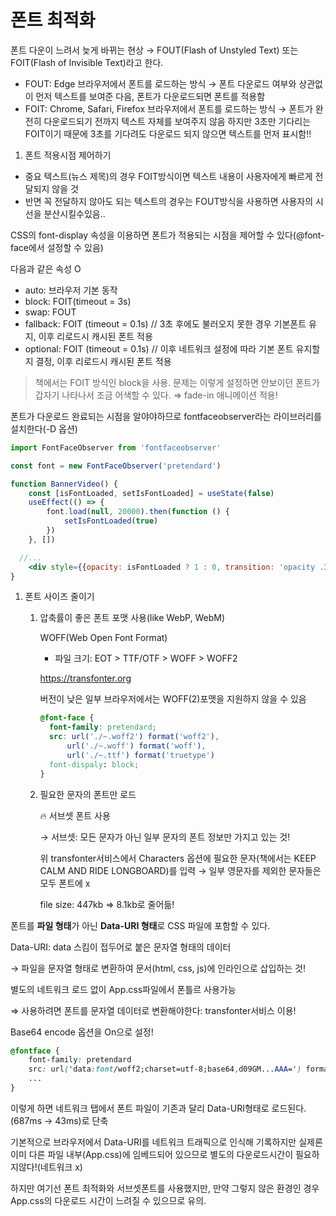 # 폰트 최적화

폰트 다운이 느려서 늦게 바뀌는 현상 → FOUT(Flash of Unstyled Text) 또는 FOIT(Flash of Invisible Text)라고 한다.

- FOUT: Edge 브라우저에서 폰트를 로드하는 방식
  → 폰트 다운로드 여부와 상관없이 먼저 텍스트를 보여준 다음, 폰트가 다운로드되면 폰트를 적용함
- FOIT: Chrome, Safari, Firefox 브라우저에서 폰트를 로드하는 방식
  → 폰트가 완전히 다운로드되기 전까지 텍스트 자체를 보여주지 않음
  하지만 3초만 기다리는 FOIT이기 때문에 3초를 기다려도 다운로드 되지 않으면 텍스트를 먼저 표시함!!

1. 폰트 적용시점 제어하기

- 중요 텍스트(뉴스 제목)의 경우 FOIT방식이면 텍스트 내용이 사용자에게 빠르게 전달되지 않을 것
- 반면 꼭 전달하지 않아도 되는 텍스트의 경우는 FOUT방식을 사용하면 사용자의 시선을 분산시킬수있음..

CSS의 font-display 속성을 이용하면 폰트가 적용되는 시점을 제어할 수 있다(@font-face에서 설정할 수 있음)

다음과 같은 속성 O

- auto: 브라우저 기본 동작
- block: FOIT(timeout = 3s)
- swap: FOUT
- fallback: FOIT (timeout = 0.1s)
  // 3초 후에도 불러오지 못한 경우 기본폰트 유지, 이후 리로드시 캐시된 폰트 적용
- optional: FOIT (timeout = 0.1s)
  // 이후 네트워크 설정에 따라 기본 폰트 유지할지 결정, 이후 리로드시 캐시된 폰트 적용

> 책에서는 FOIT 방식인 block을 사용.
> 문제는 이렇게 설정하면 안보이던 폰트가 갑자기 나타나서 조금 어색할 수 있다.
> ⇒ fade-in 애니메이션 적용!

폰트가 다운로드 완료되는 시점을 알야야하므로 fontfaceobserver라는 라이브러리를 설치한다(-D 옵션)

```jsx
import FontFaceObserver from 'fontfaceobserver'

const font = new FontFaceObserver('pretendard')

function BannerVideo() {
	const [isFontLoaded, setIsFontLoaded] = useState(false)
	useEffect(() => {
		font.load(null, 20000).then(function () {
			setIsFontLoaded(true)
		})
	}, [])

  //...
	<div style={{opacity: isFontLoaded ? 1 : 0, transition: 'opacity .3s ease'}}>
}
```

1. 폰트 사이즈 줄이기

   1. 압축률이 좋은 폰트 포맷 사용(like WebP, WebM)

      WOFF(Web Open Font Format)

      - 파일 크기: EOT > TTF/OTF > WOFF > WOFF2

      https://transfonter.org

      버전이 낮은 일부 브라우저에서는 WOFF(2)포맷을 지원하지 않을 수 있음

      ```css
      @font-face {
      	font-family: pretendard;
      	src: url('./~.woff2') format('woff2'),
      		url('./~.woff') format('woff'),
      		url('./~.ttf') format('truetype')
      	font-dispaly: block;
      }
      ```

   2. 필요한 문자의 폰트만 로드

      <aside>
      🔥 서브셋 폰트 사용

      </aside>

      → 서브셋: 모든 문자가 아닌 일부 문자의 폰트 정보만 가지고 있는 것!

      위 transfonter서비스에서 Characters 옵션에 필요한 문자(책에서는 KEEP CALM AND RIDE LONGBOARD)를 입력
      → 일부 영문자를 제외한 문자들은 모두 폰트에 x

      file size: 447kb ⇒ 8.1kb로 줄어듦!

폰트를 **파일 형태**가 아닌 **Data-URI 형태**로 CSS 파일에 포함할 수 있다.

Data-URI: data 스킴이 접두어로 붙은 문자열 형태의 데이터

→ 파일을 문자열 형태로 변환하여 문서(html, css, js)에 인라인으로 삽입하는 것!

별도의 네트워크 로드 없이 App.css파일에서 폰틀르 사용가능

⇒ 사용하려면 폰트를 문자열 데이터로 변환해야한다: transfonter서비스 이용!

Base64 encode 옵션을 On으로 설정!

```css
@fontface {
	font-family: pretendard
	src: url('data:font/woff2;charset=utf-8;base64,d09GM...AAA=') format('woff2')
	...
}
```

이렇게 하면 네트워크 탭에서 폰트 파일이 기존과 달리 Data-URI형태로 로드된다. (687ms → 43ms)로 단축

기본적으로 브라우저에서 Data-URI를 네트워크 트래픽으로 인식해 기록하지만 실제론 이미 다른 파일 내부(App.css)에 임베드되어 있으므로 별도의 다운로드시간이 필요하지않다!(네트워크 x)

하지만 여기선 폰트 최적화와 서브셋폰트를 사용했지만, 만약 그렇지 않은 환경인 경우 App.css의 다운로드 시간이 느려질 수 있으므로 유의.
